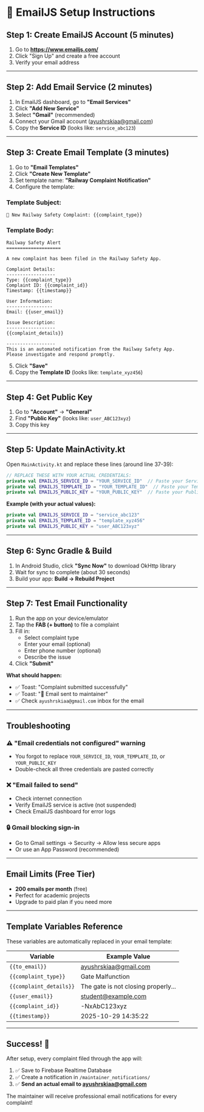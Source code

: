 # 📧 EmailJS Setup Instructions

## Step 1: Create EmailJS Account (5 minutes)

1. Go to **https://www.emailjs.com/**
2. Click "Sign Up" and create a free account
3. Verify your email address

---

## Step 2: Add Email Service (2 minutes)

1. In EmailJS dashboard, go to **"Email Services"**
2. Click **"Add New Service"**
3. Select **"Gmail"** (recommended)
4. Connect your Gmail account (ayushrskiaa@gmail.com)
5. Copy the **Service ID** (looks like: `service_abc123`)

---

## Step 3: Create Email Template (3 minutes)

1. Go to **"Email Templates"**
2. Click **"Create New Template"**
3. Set template name: **"Railway Complaint Notification"**
4. Configure the template:

### Template Subject:
```
🚨 New Railway Safety Complaint: {{complaint_type}}
```

### Template Body:
```
Railway Safety Alert
====================

A new complaint has been filed in the Railway Safety App.

Complaint Details:
------------------
Type: {{complaint_type}}
Complaint ID: {{complaint_id}}
Timestamp: {{timestamp}}

User Information:
-----------------
Email: {{user_email}}

Issue Description:
------------------
{{complaint_details}}

------------------
This is an automated notification from the Railway Safety App.
Please investigate and respond promptly.
```

5. Click **"Save"**
6. Copy the **Template ID** (looks like: `template_xyz456`)

---

## Step 4: Get Public Key

1. Go to **"Account"** → **"General"**
2. Find **"Public Key"** (looks like: `user_ABC123xyz`)
3. Copy this key

---

## Step 5: Update MainActivity.kt

Open `MainActivity.kt` and replace these lines (around line 37-39):

```kotlin
// REPLACE THESE WITH YOUR ACTUAL CREDENTIALS:
private val EMAILJS_SERVICE_ID = "YOUR_SERVICE_ID"  // Paste your Service ID here
private val EMAILJS_TEMPLATE_ID = "YOUR_TEMPLATE_ID"  // Paste your Template ID here
private val EMAILJS_PUBLIC_KEY = "YOUR_PUBLIC_KEY"  // Paste your Public Key here
```

**Example (with your actual values):**
```kotlin
private val EMAILJS_SERVICE_ID = "service_abc123"
private val EMAILJS_TEMPLATE_ID = "template_xyz456"
private val EMAILJS_PUBLIC_KEY = "user_ABC123xyz"
```

---

## Step 6: Sync Gradle & Build

1. In Android Studio, click **"Sync Now"** to download OkHttp library
2. Wait for sync to complete (about 30 seconds)
3. Build your app: **Build → Rebuild Project**

---

## Step 7: Test Email Functionality

1. Run the app on your device/emulator
2. Tap the **FAB (+ button)** to file a complaint
3. Fill in:
   - Select complaint type
   - Enter your email (optional)
   - Enter phone number (optional)
   - Describe the issue
4. Click **"Submit"**

**What should happen:**
- ✅ Toast: "Complaint submitted successfully"
- ✅ Toast: "📧 Email sent to maintainer"
- ✅ Check `ayushrskiaa@gmail.com` inbox for the email

---

## Troubleshooting

### ⚠️ "Email credentials not configured" warning
- You forgot to replace `YOUR_SERVICE_ID`, `YOUR_TEMPLATE_ID`, or `YOUR_PUBLIC_KEY`
- Double-check all three credentials are pasted correctly

### ❌ "Email failed to send"
- Check internet connection
- Verify EmailJS service is active (not suspended)
- Check EmailJS dashboard for error logs

### 🔒 Gmail blocking sign-in
- Go to Gmail settings → Security → Allow less secure apps
- Or use an App Password (recommended)

---

## Email Limits (Free Tier)

- **200 emails per month** (free)
- Perfect for academic projects
- Upgrade to paid plan if you need more

---

## Template Variables Reference

These variables are automatically replaced in your email template:

| Variable | Example Value |
|----------|---------------|
| `{{to_email}}` | ayushrskiaa@gmail.com |
| `{{complaint_type}}` | Gate Malfunction |
| `{{complaint_details}}` | The gate is not closing properly... |
| `{{user_email}}` | student@example.com |
| `{{complaint_id}}` | -NxAbC123xyz |
| `{{timestamp}}` | 2025-10-29 14:35:22 |

---

## Success! 🎉

After setup, every complaint filed through the app will:
1. ✅ Save to Firebase Realtime Database
2. ✅ Create a notification in `/maintainer_notifications/`
3. ✅ **Send an actual email to ayushrskiaa@gmail.com**

The maintainer will receive professional email notifications for every complaint!
